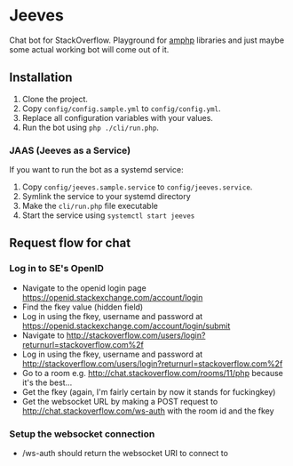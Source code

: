 Jeeves
======

Chat bot for StackOverflow. Playground for [amphp](https://github.com/amphp) libraries and just maybe some actual working bot will come out of it.

## Installation

1. Clone the project.
1. Copy `config/config.sample.yml` to `config/config.yml`.
1. Replace all configuration variables with your values.
1. Run the bot using `php ./cli/run.php`.

### JAAS (Jeeves as a Service)

If you want to run the bot as a systemd service:

1. Copy `config/jeeves.sample.service` to `config/jeeves.service`.
1. Symlink the service to your systemd directory
1. Make the `cli/run.php` file executable
1. Start the service using `systemctl start jeeves`

## Request flow for chat

### Log in to SE's OpenID

- Navigate to the openid login page https://openid.stackexchange.com/account/login
- Find the fkey value (hidden field)
- Log in using the fkey, username and password at https://openid.stackexchange.com/account/login/submit
- Navigate to http://stackoverflow.com/users/login?returnurl=stackoverflow.com%2f
- Log in using the fkey, username and password at http://stackoverflow.com/users/login?returnurl=stackoverflow.com%2f
- Go to a room e.g. http://chat.stackoverflow.com/rooms/11/php because it's the best...
- Get the fkey (again, I'm fairly certain by now it stands for fuckingkey)
- Get the websocket URL by making a POST request to http://chat.stackoverflow.com/ws-auth with the room id and the fkey

### Setup the websocket connection

- /ws-auth should return the websocket URI to connect to
